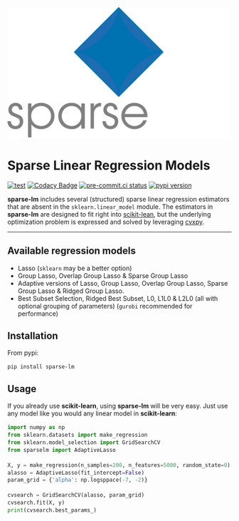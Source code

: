 <img src="docs/_static/logo.png" width="500px" alt=" ">

Sparse Linear Regression Models
===============================
[![test](https://github.com/CederGroupHub/sparse-lm/actions/workflows/test.yml/badge.svg?branch=main)](https://github.com/CederGroupHub/sparse-lm/actions/workflows/test.yml)
[![Codacy Badge](https://app.codacy.com/project/badge/Coverage/9b72db506d9c49b2a6c849348de8945e)](https://www.codacy.com/gh/CederGroupHub/sparse-lm/dashboard?utm_source=github.com&utm_medium=referral&utm_content=CederGroupHub/sparse-lm&utm_campaign=Badge_Coverage)
[![pre-commit.ci status](https://results.pre-commit.ci/badge/github/CederGroupHub/sparse-lm/main.svg)](https://results.pre-commit.ci/latest/github/CederGroupHub/sparse-lm/main)
[![pypi version](https://img.shields.io/pypi/v/sparse-lm?color=blue)](https://pypi.org/project/sparse-lm)

**sparse-lm**  includes several (structured) sparse linear regression estimators that are absent in the
`sklearn.linear_model` module. The estimators in **sparse-lm** are designed to fit right into
[scikit-lean](https://scikit-learn.org/stable/index.html), but the underlying optimization problem is expressed and
solved by leveraging [cvxpy](https://www.cvxpy.org/).

---------------------------------------------------------------------------------------

Available regression models
---------------------------
- Lasso (`sklearn` may be a better option)
- Group Lasso, Overlap Group Lasso & Sparse Group Lasso
- Adaptive versions of Lasso, Group Lasso, Overlap Group Lasso, Sparse Group Lasso & Ridged Group Lasso.
- Best Subset Selection, Ridged Best Subset, L0, L1L0 & L2L0 (all with optional grouping of parameters)
  (`gurobi` recommended for performance)

Installation
------------
From pypi:

    pip install sparse-lm

Usage
-----
If you already use **scikit-learn**, using **sparse-lm** will be very easy. Just use any
model like you would any linear model in **scikit-learn**:

```python
import numpy as np
from sklearn.datasets import make_regression
from sklearn.model_selection import GridSearchCV
from sparselm import AdaptiveLasso

X, y = make_regression(n_samples=200, n_features=5000, random_state=0)
alasso = AdaptiveLasso(fit_intercept=False)
param_grid = {'alpha': np.logsppace(-7, -2)}

cvsearch = GridSearchCV(alasso, param_grid)
cvsearch.fit(X, y)
print(cvsearch.best_params_)
```
